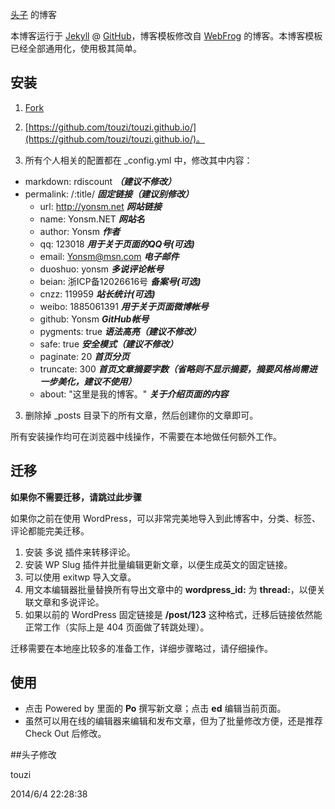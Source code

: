 [头子](http://touzi.github.io/) 的博客

本博客运行于 [Jekyll](http://jekyllrb.com) @ [GitHub](http://touzi.github.io/)，博客模板修改自 [WebFrog](http://webfrogs.me/) 的博客。本博客模板已经全部通用化，使用极其简单。


## 安装

1. [Fork](https://github.com/touzi/touzi.github.io/fork) 
2. [https://github.com/touzi/touzi.github.io/](https://github.com/touzi/touzi.github.io/)。

2. 所有个人相关的配置都在 _config.yml 中，修改其中内容：
  * markdown: rdiscount ***（建议不修改）***
  * permalink: /:title/ ***固定链接（建议别修改）***
	* url: http://yonsm.net ***网站链接***
	* name: Yonsm.NET ***网站名***
	* author: Yonsm ***作者***
	* qq: 123018 ***用于关于页面的QQ号(可选)***
	* email: Yonsm@msn.com ***电子邮件***
	* duoshuo: yonsm ***多说评论帐号***
	* beian:  浙ICP备12026616号 ***备案号(可选)***
	* cnzz: 119959 ***站长统计(可选)***
	* weibo: 1885061391 ***用于关于页面微博帐号***
	* github: Yonsm ***GitHub帐号***
	* pygments: true ***语法高亮（建议不修改）***
	* safe: true ***安全模式（建议不修改）***
	* paginate: 20 ***首页分页***
	* truncate: 300 ***首页文章摘要字数（省略则不显示摘要，摘要风格尚需进一步美化，建议不使用）***
	* about: "这里是我的博客。" ***关于介绍页面的内容***

3. 删除掉 _posts 目录下的所有文章，然后创建你的文章即可。

所有安装操作均可在浏览器中线操作，不需要在本地做任何额外工作。

## 迁移

**如果你不需要迁移，请跳过此步骤**

如果你之前在使用 WordPress，可以非常完美地导入到此博客中，分类、标签、评论都能完美迁移。

1. 安装 多说 插件来转移评论。
2. 安装 WP Slug 插件并批量编辑更新文章，以便生成英文的固定链接。
3. 可以使用 exitwp 导入文章。
4. 用文本编辑器批量替换所有导出文章中的 **wordpress_id:** 为 **thread:**，以便关联文章和多说评论。
5. 如果以前的 WordPress 固定链接是 **/post/123** 这种格式，迁移后链接依然能正常工作（实际上是 404 页面做了转跳处理）。

迁移需要在本地座比较多的准备工作，详细步骤略过，请仔细操作。

## 使用

* 点击 Powered by 里面的 **Po** 撰写新文章；点击 **ed** 编辑当前页面。
* 虽然可以用在线的编辑器来编辑和发布文章，但为了批量修改方便，还是推荐 Check Out 后修改。

##头子修改

touzi

2014/6/4 22:28:38 
